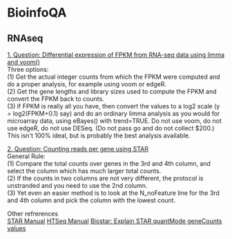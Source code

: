 # BioinfoQA

## RNAseq

[1. Question: Differential expression of FPKM from RNA-seq data using limma and voom()](https://support.bioconductor.org/p/56275/)  
Three options:  
(1) Get the actual integer counts from which the FPKM were computed and do a proper analysis, for example using voom or edgeR.  
(2) Get the gene lengths and library sizes used to compute the FPKM and convert the FPKM back to counts.  
(3) If FPKM is really all you have, then convert the values to a log2 scale (y = log2(FPKM+0.1) say) and do an ordinary limma analysis as you would for microarray data, using eBayes() with trend=TRUE. Do not use voom, do not use edgeR, do not use DESeq. (Do not pass go and do not collect $200.) This isn't 100% ideal, but is probably the best analysis available.  

[2. Question: Counting reads per gene using STAR](https://groups.google.com/forum/#!topic/rna-star/gZRJx3ElRNo)  
General Rule:  
(1) Compare the total counts over genes in the 3rd and 4th column, and select the column which has much larger total counts.  
(2) If the counts in two columns are not very different, the protocol is unstranded and you need to use the 2nd column.  
(3) Yet even an easier method is to look at the N_noFeature line for the 3rd and 4th column and pick the column with the lowest count.  

Other refrerences  
[STAR Manual](https://github.com/alexdobin/STAR/blob/master/doc/STARmanual.pdf)
[HTSeq Manual](https://htseq.readthedocs.io/en/release_0.11.1/count.html)
[Biostar: Explain STAR quantMode geneCounts values](https://www.biostars.org/p/218995/)
